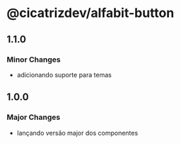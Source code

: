# @cicatrizdev/alfabit-button

## 1.1.0

### Minor Changes

- adicionando suporte para temas

## 1.0.0

### Major Changes

- lançando versão major dos componentes
